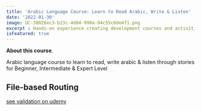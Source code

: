 ```yaml
---
title: 'Arabic Language Course: Learn to Read Arabic, Write & Listen'
date: '2022-01-30'
image: UC-38026ec3-b23c-4d84-990a-94c55c0de4f1.png
excerpt : Hands-on experience creating development courses and activities modeled on goal attainment and student-centered instruction, delivering engaging lessons focused on the interests and needs of students. Knowledgeable of standard instruction principles, classroom management styles, and approaches to teaching Modern Standard Arabic to English speakers.
isFeatured: true
--- 
```



 **About this course**.

Arabic language course to learn to read, write arabic & listen through stories for Beginner, Intermediate & Expert Level


## File-based Routing

[see validation on udemy](https://www.udemy.com/certificate/UC-38026ec3-b23c-4d84-990a-94c55c0de4f1/)


